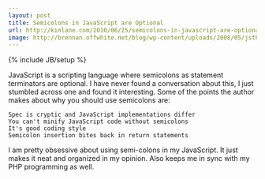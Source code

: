 ```yaml
---
layout: post
title: Semicolons in JavaScript are Optional
url: http://kinlane.com/2010/06/25/semicolons-in-javascript-are-optional/
image: http://brennan.offwhite.net/blog/wp-content/uploads/2008/05/jsthegoodparts.jpg
---
```

{% include JB/setup %}
JavaScript is a scripting language where semicolons as statement terminators are optional. I have never found a conversation about this, I just stumbled across one and found it interesting.
Some of the points the author makes about why you should use semicolons are:

	Spec is cryptic and JavaScript implementations differ
	You can't minify JavaScript code without semicolons
	It's good coding style
	Semicolon insertion bites back in return statements

I am pretty obsessive about using semi-colons in my JavaScript. It just makes it neat and organized in my opinion. Also keeps me in sync with my PHP programming as well.